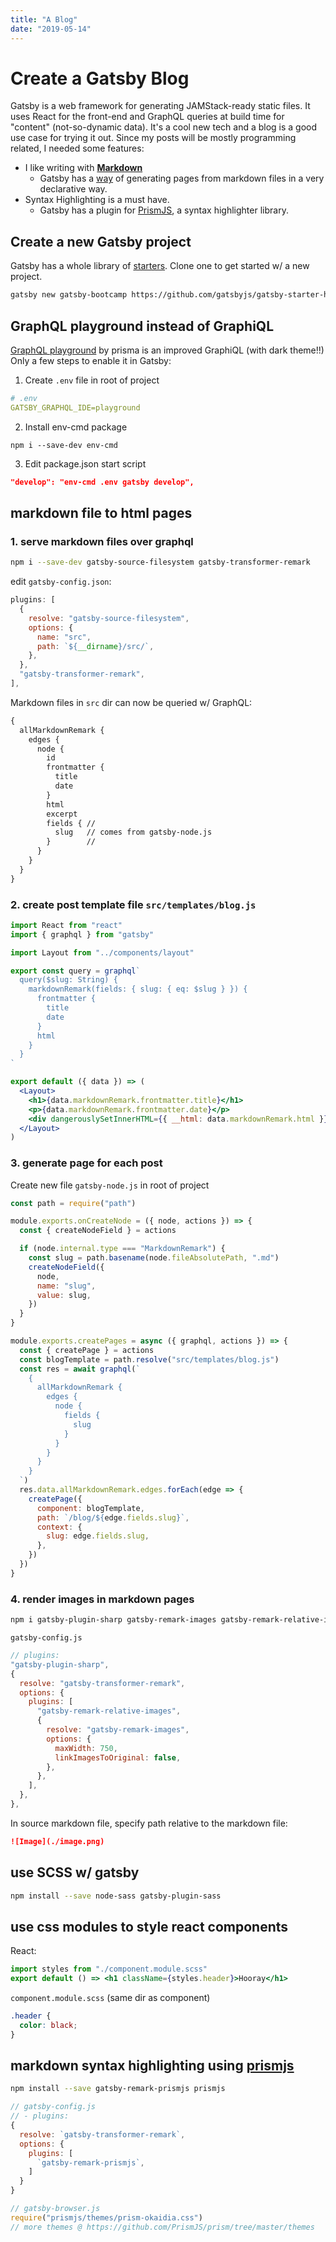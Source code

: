 ```yaml
---
title: "A Blog"
date: "2019-05-14"
---
```


# Create a Gatsby Blog

Gatsby is a web framework for generating JAMStack-ready static files. It uses React for the front-end and GraphQL queries at build time for "content" (not-so-dynamic data). It's a cool new tech and a blog is a good use case for trying it out. Since my posts will be mostly programming related, I needed some features:

- I like writing with [**Markdown**](https://en.wikipedia.org/wiki/Markdown)
  - Gatsby has a [way](https://www.gatsbyjs.org/docs/adding-markdown-pages/) of generating pages from markdown files in a very declarative way.
- Syntax Highlighting is a must have.
  - Gatsby has a plugin for [PrismJS](https://prismjs.com/), a syntax highlighter library.

## Create a new Gatsby project

Gatsby has a whole library of [starters](https://www.gatsbyjs.org/starters/?v=2). Clone one to get started w/ a new project.

```bash
gatsby new gatsby-bootcamp https://github.com/gatsbyjs/gatsby-starter-hello-world
```

## GraphQL playground instead of GraphiQL

[GraphQL playground](https://github.com/prisma/graphql-playground) by prisma is an improved GraphiQL (with dark theme!!) Only a few steps to enable it in Gatsby:

1. Create `.env` file in root of project

```yml
# .env
GATSBY_GRAPHQL_IDE=playground
```

2. Install env-cmd package

```
npm i --save-dev env-cmd
```

3. Edit package.json start script

```json
"develop": "env-cmd .env gatsby develop",
```

## markdown file to html pages

### 1. serve markdown files over graphql

```bash
npm i --save-dev gatsby-source-filesystem gatsby-transformer-remark
```

edit `gatsby-config.json`:

```js
plugins: [
  {
    resolve: "gatsby-source-filesystem",
    options: {
      name: "src",
      path: `${__dirname}/src/`,
    },
  },
  "gatsby-transformer-remark",
],
```

Markdown files in `src` dir can now be queried w/ GraphQL:

```graphql
{
  allMarkdownRemark {
    edges {
      node {
        id
        frontmatter {
          title
          date
        }
        html
        excerpt
        fields { //
          slug   // comes from gatsby-node.js
        }        //
      }
    }
  }
}
```

### 2. create post template file `src/templates/blog.js`

```jsx
import React from "react"
import { graphql } from "gatsby"

import Layout from "../components/layout"

export const query = graphql`
  query($slug: String) {
    markdownRemark(fields: { slug: { eq: $slug } }) {
      frontmatter {
        title
        date
      }
      html
    }
  }
`

export default ({ data }) => (
  <Layout>
    <h1>{data.markdownRemark.frontmatter.title}</h1>
    <p>{data.markdownRemark.frontmatter.date}</p>
    <div dangerouslySetInnerHTML={{ __html: data.markdownRemark.html }} />
  </Layout>
)
```

### 3. generate page for each post

Create new file `gatsby-node.js` in root of project

```js
const path = require("path")

module.exports.onCreateNode = ({ node, actions }) => {
  const { createNodeField } = actions

  if (node.internal.type === "MarkdownRemark") {
    const slug = path.basename(node.fileAbsolutePath, ".md")
    createNodeField({
      node,
      name: "slug",
      value: slug,
    })
  }
}

module.exports.createPages = async ({ graphql, actions }) => {
  const { createPage } = actions
  const blogTemplate = path.resolve("src/templates/blog.js")
  const res = await graphql(`
    {
      allMarkdownRemark {
        edges {
          node {
            fields {
              slug
            }
          }
        }
      }
    }
  `)
  res.data.allMarkdownRemark.edges.forEach(edge => {
    createPage({
      component: blogTemplate,
      path: `/blog/${edge.fields.slug}`,
      context: {
        slug: edge.fields.slug,
      },
    })
  })
}
```

### 4. render images in markdown pages

```bash
npm i gatsby-plugin-sharp gatsby-remark-images gatsby-remark-relative-images
```

`gatsby-config.js`

```js
// plugins:
"gatsby-plugin-sharp",
{
  resolve: "gatsby-transformer-remark",
  options: {
    plugins: [
      "gatsby-remark-relative-images",
      {
        resolve: "gatsby-remark-images",
        options: {
          maxWidth: 750,
          linkImagesToOriginal: false,
        },
      },
    ],
  },
},
```

In source markdown file, specify path relative to the markdown file:

```md
![Image](./image.png)
```

## use SCSS w/ gatsby

```bash
npm install --save node-sass gatsby-plugin-sass
```

## use css modules to style react components

React:

```jsx
import styles from "./component.module.scss"
export default () => <h1 className={styles.header}>Hooray</h1>
```

`component.module.scss` (same dir as component)

```scss
.header {
  color: black;
}
```

## markdown syntax highlighting using [prismjs](https://prismjs.com/)

```bash
npm install --save gatsby-remark-prismjs prismjs
```

```js
// gatsby-config.js
// - plugins:
{
  resolve: `gatsby-transformer-remark`,
  options: {
    plugins: [
      `gatsby-remark-prismjs`,
    ]
  }
}

// gatsby-browser.js
require("prismjs/themes/prism-okaidia.css")
// more themes @ https://github.com/PrismJS/prism/tree/master/themes
```
